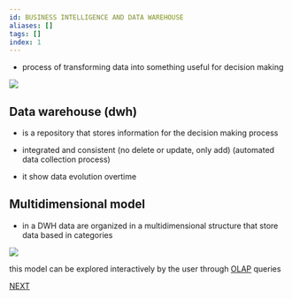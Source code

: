 ```yaml
---
id: BUSINESS INTELLIGENCE AND DATA WAREHOUSE
aliases: []
tags: []
index: 1
---
```


- process of transforming data into something useful for decision making

![](datamining/Pasted_image_20230928151132.png)

## Data warehouse (dwh)

- is a repository that stores information for the decision making process

- integrated and consistent (no delete or update, only add) (automated data collection process)

- it show data evolution overtime

## Multidimensional model

-  in a DWH data are organized in a multidimensional structure that store data based in categories

![](datamining/Pasted_image_20230928152914.png)

this model can be explored interactively by the user through [OLAP](datamining/datamining_process/olap.md) queries

 [NEXT](datamining/datamining_process/olap.md)
